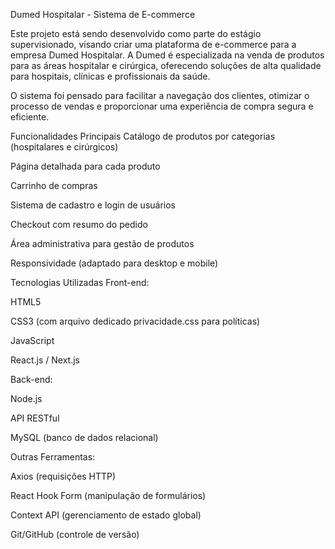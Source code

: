Dumed Hospitalar - Sistema de E-commerce


Este projeto está sendo desenvolvido como parte do estágio supervisionado, visando criar uma plataforma de e-commerce para a empresa Dumed Hospitalar.
A Dumed é especializada na venda de produtos para as áreas hospitalar e cirúrgica, oferecendo soluções de alta qualidade para hospitais, clínicas e profissionais da saúde.

O sistema foi pensado para facilitar a navegação dos clientes, otimizar o processo de vendas e proporcionar uma experiência de compra segura e eficiente.

Funcionalidades Principais
Catálogo de produtos por categorias (hospitalares e cirúrgicos)

Página detalhada para cada produto

Carrinho de compras

Sistema de cadastro e login de usuários

Checkout com resumo do pedido

Área administrativa para gestão de produtos

Responsividade (adaptado para desktop e mobile)

Tecnologias Utilizadas
Front-end:

HTML5

CSS3 (com arquivo dedicado privacidade.css para políticas)

JavaScript

React.js / Next.js

Back-end:

Node.js

API RESTful

MySQL (banco de dados relacional)

Outras Ferramentas:

Axios (requisições HTTP)

React Hook Form (manipulação de formulários)

Context API (gerenciamento de estado global)

Git/GitHub (controle de versão)
